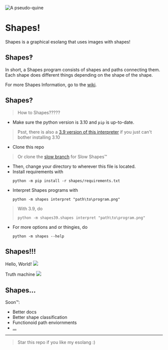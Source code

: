 ![A pseudo-quine](https://raw.githubusercontent.com/photon-niko/shapes/main/logo/Shapes.png "A pseudo-quine")

# Shapes!

Shapes is a graphical esolang that uses images with shapes!

## Shapes‽

In short, a Shapes program consists of shapes and paths connecting them. Each shape does different things depending on the shape of the shape.

For more Shapes Information, go to the [wiki](https://github.com/PhotonNikko/shapes/wiki).

## Shapes?

> How to Shapes?????

* Make sure the python version is 3.10 and `pip` is up-to-date.
>Psst, there is also a [3.9 version of this interpreter](https://github.com/PhotonNikko/shapes/tree/main/shapes39/shapes) if you just can't bother installing 3.10
* Clone this repo
>Or clone the [slow branch](https://github.com/photon-niko/shapes/tree/slow) for Slow Shapes™
* Then, change your directory to wherever this file is located.
* Install requirements with
  ```
  python -m pip install -r shapes/requirements.txt
  ```
* Interpret Shapes programs with 
  ```
  python -m shapes interpret "path\to\program.png"
  ```
> With 3.9, do
> ```
> python -m shapes39.shapes interpret "path\to\program.png"
> ```

* For more options and or thingies, do
  ```
  python -m shapes --help
  ```
## Shapes!!!
Hello, World!
![](https://github.com/PhotonNikko/shapes/blob/main/examples/helloworld.png)

Truth machine
![](https://github.com/PhotonNikko/shapes/blob/main/examples/truth.png)

## Shapes...

Soon™:
* Better docs
* Better shape classification
* Functionoid path enviornments
* [...](https://github.com/photon-niko/shapes/blob/main/roadmap.md)

-------

> Star this repo if you like my esolang :)
